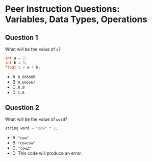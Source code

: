 # Peer Instruction Questions: Variables, Data Types, Operations

## Question 1

What will be the value of `c`?

```cpp
int a = 2;
int b = 3;
float c = a / b;
```

- A. `0.666666`
- B. `0.666667`
- C. `0.0`
- D. `1.0`

## Question 2

What will be the value of `word`?

```cpp
string word = "cow" * 2;
```

- A. `"cow"`
- B. `"cowcow"`
- C. `"cow2"`
- D. This code will produce an error.
